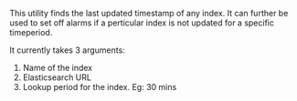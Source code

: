 This utility finds the last updated timestamp of any index.
It can further be used to set off alarms if a perticular index is not updated for a specific timeperiod.

It currently takes 3 arguments:
1. Name of the index
2. Elasticsearch URL
3. Lookup period for the index. Eg: 30 mins
